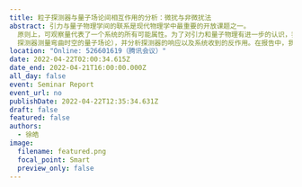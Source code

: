 ```yaml
---
title: 粒子探测器与量子场论间相互作用的分析：微扰与非微扰法
abstract: 引力与量子物理学间的联系是现代物理学中最重要的开放课题之一。
  原则上，可观察量代表了一个系统的所有可能属性。为了对引力和量子物理有进一步的认识，我们可以使用一个合适的探测器在引力背景下测量量子系统（例如使用Unruh-DeWitt
  探测器测量弯曲时空的量子场论），并分析探测器的响应以及系统收到的反作用。在报告中，我将介绍不同方法，包括微扰和非微扰法，在不同系统演化中的应用。这不仅可以帮助我们从观测者的角度理解引力和量子物理学，也可以对未来的实验观测提供理论依据。
location: "Online: 526601619（腾讯会议）"
date: 2022-04-22T02:00:34.615Z
date_end: 2022-04-21T16:00:00.000Z
all_day: false
event: Seminar Report
event_url: no
publishDate: 2022-04-22T12:35:34.631Z
draft: false
featured: false
authors:
  - 徐皓
image:
  filename: featured.png
  focal_point: Smart
  preview_only: false
---
```

